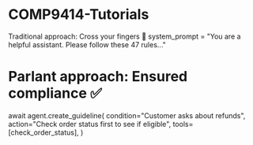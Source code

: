 # COMP9414-Tutorials
Traditional approach: Cross your fingers 🤞
system_prompt = "You are a helpful assistant. Please follow these 47 rules..."

# Parlant approach: Ensured compliance ✅
await agent.create_guideline(
    condition="Customer asks about refunds",
    action="Check order status first to see if eligible",
    tools=[check_order_status],
)
